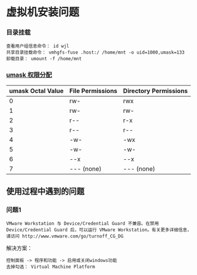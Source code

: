 # 虚拟机安装问题

### 目录挂载
```
查看用户组信息命令： id wjl
共享目录挂载命令： vmhgfs-fuse .host:/ /home/mnt -o uid=1000,umask=133
卸载目录： umount -f /home/mnt
```
### [umask 权限分配](https://docs.oracle.com/cd/E19683-01/817-3814/userconcept-95347/index.html)
| umask Octal Value | File Permissions | Directory Permissions |
|-------------------|------------------|-----------------------|
|                 0 | rw-              | rwx                   |
|                 1 | rw-              | rw-                   |
|                 2 | r--              | r-x                   |
|                 3 | r--              | r--                   |
|                 4 | -w-              | -wx                   |
|                 5 | -w-              | -w-                   |
|                 6 | --x              | --x                   |
|                 7 | --- (none)       | --- (none)    |

## 使用过程中遇到的问题
### 问题1
```
VMware Workstation 与 Device/Credential Guard 不兼容。在禁用 Device/Credential Guard 后，可以运行 VMware Workstation。有关更多详细信息，请访问 http://www.vmware.com/go/turnoff_CG_DG
```

解决方案：
```
控制面板 -> 程序和功能 -> 启用或关闭windows功能
去掉勾选： Virtual Machine Platform
```